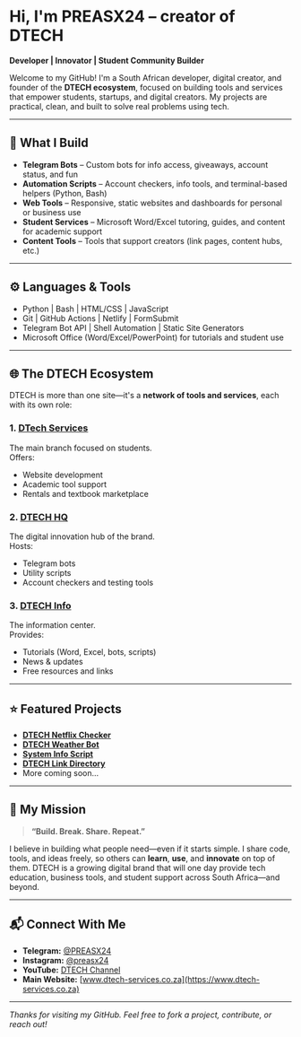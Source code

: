 # Hi, I'm PREASX24 – creator of DTECH  
**Developer | Innovator | Student Community Builder**

Welcome to my GitHub! I'm a South African developer, digital creator, and founder of the **DTECH ecosystem**, focused on building tools and services that empower students, startups, and digital creators. My projects are practical, clean, and built to solve real problems using tech.

---

## 🔧 What I Build

- **Telegram Bots** – Custom bots for info access, giveaways, account status, and fun
- **Automation Scripts** – Account checkers, info tools, and terminal-based helpers (Python, Bash)
- **Web Tools** – Responsive, static websites and dashboards for personal or business use
- **Student Services** – Microsoft Word/Excel tutoring, guides, and content for academic support
- **Content Tools** – Tools that support creators (link pages, content hubs, etc.)

---

## ⚙️ Languages & Tools

- Python | Bash | HTML/CSS | JavaScript
- Git | GitHub Actions | Netlify | FormSubmit
- Telegram Bot API | Shell Automation | Static Site Generators
- Microsoft Office (Word/Excel/PowerPoint) for tutorials and student use

---

## 🌐 The DTECH Ecosystem

DTECH is more than one site—it's a **network of tools and services**, each with its own role:

### 1. [**DTech Services**](https://www.dtech-services.co.za)  
The main branch focused on students.  
Offers:
- Website development
- Academic tool support
- Rentals and textbook marketplace

### 2. [**DTECH HQ**](https://www.dtech24.co.za)  
The digital innovation hub of the brand.  
Hosts:
- Telegram bots
- Utility scripts
- Account checkers and testing tools

### 3. [**DTECH Info**](https://info.dtech24.co.za)  
The information center.  
Provides:
- Tutorials (Word, Excel, bots, scripts)
- News & updates
- Free resources and links

---

## ⭐ Featured Projects

- [**DTECH Netflix Checker**](https://github.com/preasx24/DTECH-Netflix-Checker)
- [**DTECH Weather Bot**](https://github.com/preasx24/DTECH-Weather)
- [**System Info Script**](https://github.com/preasx24/DTECH-System-Info)
- [**DTECH Link Directory**](https://github.com/preasx24/DTECH-LinkTree)
- More coming soon...

---

## 🧠 My Mission

> **“Build. Break. Share. Repeat.”**

I believe in building what people need—even if it starts simple. I share code, tools, and ideas freely, so others can **learn**, **use**, and **innovate** on top of them. DTECH is a growing digital brand that will one day provide tech education, business tools, and student support across South Africa—and beyond.

---

## 📬 Connect With Me

- **Telegram:** [@PREASX24](https://t.me/PREASX24)
- **Instagram:** [@preasx24](https://www.instagram.com/preasx24)
- **YouTube:** [DTECH Channel](https://www.youtube.com/@DTechServices)
- **Main Website:** [www.dtech-services.co.za](https://www.dtech-services.co.za)

---

_Thanks for visiting my GitHub. Feel free to fork a project, contribute, or reach out!_

<!--
**Preasx24/Preasx24** is a ✨ _special_ ✨ repository because its `README.md` (this file) appears on your GitHub profile.

Here are some ideas to get you started:

- 🔭 I’m currently working on ...
- 🌱 I’m currently learning ...
- 👯 I’m looking to collaborate on ...
- 🤔 I’m looking for help with ...
- 💬 Ask me about ...
- 📫 How to reach me: ...
- 😄 Pronouns: ...
- ⚡ Fun fact: ...
-->
